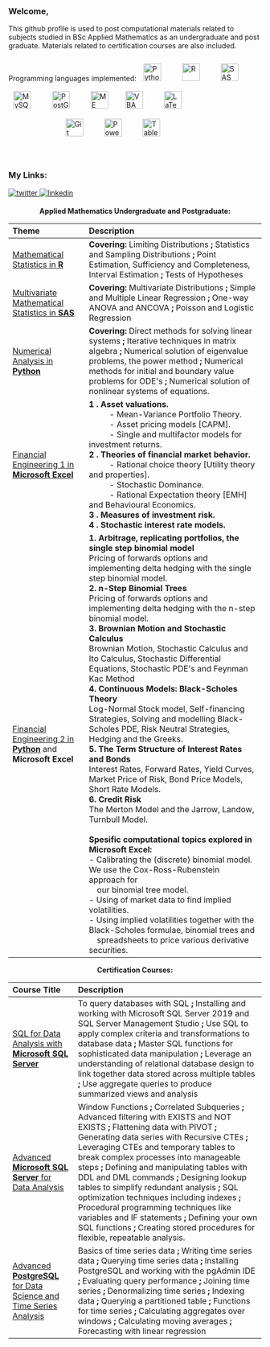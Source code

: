 ### Welcome,

This github profile is used to post computational materials related to subjects studied in BSc Applied Mathematics as an undergraduate and post graduate. Materials related to certification courses are also included. 
<br><br>Programming languages implemented: <a href="https://www.python.org/" target="_blank"><img style="margin: 10px" src="https://profilinator.rishav.dev/skills-assets/python-original.svg" alt="Python" height="35" /></a> &emsp; <a href="https://www.r-project.org/" target="_blank"><img style="margin: 10px" src="https://profilinator.rishav.dev/skills-assets/r.svg" alt="R" height="35" /></a> &emsp; <a href="https://www.sas.com/en_za/home.html" target="_blank"><img style="margin: 10px" src="https://upload.wikimedia.org/wikipedia/commons/1/10/SAS_logo_horiz.svg" alt="SAS" height="35" /></a> &emsp; <a href="https://www.mysql.com/" target="_blank"><img style="margin: 10px" src="https://profilinator.rishav.dev/skills-assets/mysql-original-wordmark.svg" alt="MySQL" height="35" /></a> &emsp; <a href="https://www.postgresql.org/" target="_blank"><img style="margin: 10px" src="https://upload.wikimedia.org/wikipedia/commons/2/29/Postgresql_elephant.svg" alt="PostGreSQL" height="35" /></a> &emsp; <a href="https://www.microsoft.com/en-za/microsoft-365/excel" target="_blank"><img style="margin: 10px" src="https://upload.wikimedia.org/wikipedia/commons/3/34/Microsoft_Office_Excel_%282019%E2%80%93present%29.svg" alt="ME" height="35" /></a>&emsp;<a href="https://learn.microsoft.com/en-us/office/vba/library-reference/concepts/getting-started-with-vba-in-office" target="_blank"><img style="margin: 10px" src="https://upload.wikimedia.org/wikipedia/commons/7/78/Microsoft_Visual_Basic_for_Applications_logo.svg" alt="VBA" height="35" /></a> &emsp; <a href="https://www.latex-project.org/" target="_blank"><img style="margin: 10px" src="https://profilinator.rishav.dev/skills-assets/latex.png" alt="LaTeX" height="35" /></a> 
&emsp; &emsp; &emsp; &emsp; &emsp; &emsp; &emsp; &emsp; &emsp; &emsp; &emsp; &emsp; &emsp; &emsp;<a href="https://github.com/" target="_blank"><img style="margin: 10px" src="https://profilinator.rishav.dev/skills-assets/git-scm-icon.svg" alt="Git" height="35" /></a> &emsp; <a href="https://powerbi.microsoft.com/en-us/" target="_blank"><img style="margin: 10px" src="https://profilinator.rishav.dev/skills-assets/powerbi.png" alt="Power Bi" height="35" /></a> &emsp; <a href="https://www.tableau.com/" target="_blank"><img style="margin: 10px" src="https://profilinator.rishav.dev/skills-assets/tableau.svg" alt="Tableau" height="35" /></a>  
<br><br>

<h3 align="left">My Links:</h3>
<p align="left">
</a>
<a href="https://twitter.com/jwGreeff" target="_blank">
<img src=https://img.shields.io/badge/twitter-%2300acee.svg?&style=for-the-badge&logo=twitter&logoColor=white alt=twitter style="margin-bottom: 5px;" />
</a>
<a href="https://www.linkedin.com/in/jwgreeff/" target="_blank">
<img src=https://img.shields.io/badge/linkedin-%231E77B5.svg?&style=for-the-badge&logo=linkedin&logoColor=white alt=linkedin style="margin-bottom: 5px;" />
</a>  
	
<p align="center">
  <b>Applied Mathematics Undergraduate and Postgraduate:</b>
</p>

| Theme | Description |
| :---- | :------     |  
| <a href='https://github.com/jwGreeff/Mathematical-Statistics-in-R'>Mathematical Statistics in <b>R</b></a>      | <b>Covering:</b> Limiting Distributions <b>;</b> Statistics and Sampling Distributions <b>;</b> Point Estimation, Sufficiency and Completeness, Interval Estimation <b>;</b> Tests of Hypotheses      |
| <a href='https://github.com/jwGreeff/Multivariate-Mathematical-Statistics-in-SAS'>Multivariate Mathematical Statistics in <b>SAS</b></a>   | <b>Covering:</b> Multivariate Distributions <b>;</b> Simple and Multiple Linear Regression <b>;</b> One-way ANOVA and ANCOVA <b>;</b> Poisson and Logistic Regression | 
| <a href='https://github.com/jwGreeff/Numerical-Analysis-in-Python'>Numerical Analysis in <b>Python</b></a>  | <b>Covering:</b> Direct methods for solving linear systems <b>;</b> Iterative techniques in matrix algebra <b>;</b> Numerical solution of eigenvalue problems, the power method <b>;</b> Numerical methods for initial and boundary value problems for ODE's <b>;</b> Numerical solution of nonlinear systems of equations.        | 
| <a href='https://github.com/jwGreeff/Financial-Engineering-1-in-Microsoft-Excel'>Financial Engineering 1 in <b>Microsoft Excel</b></a> | <b>1 . Asset valuations.</b> <br>&emsp; &emsp; - Mean-Variance Portfolio Theory. <br>&emsp; &emsp; - Asset pricing models [CAPM]. <br>&emsp; &emsp; - Single and multifactor models for investment returns. <br><b>2 . Theories of financial market behavior. </b><br>&emsp; &emsp; - Rational choice theory [Utility theory and properties]. <br>&emsp; &emsp; - Stochastic Dominance. <br>&emsp; &emsp; - Rational Expectation theory [EMH] and Behavioural Economics. <br><b>3 . Measures of investment risk.</b> <br><b>4 . Stochastic interest rate models.</b>        |
| <a href='https://github.com/jwGreeff/Financial-Engineering-2-in-Python-and-Microsoft-Excel'>Financial Engineering 2 in <b>Python</b></a> and <b>Microsoft Excel</b></a>  | <b>1. Arbitrage, replicating portfolios, the single step  binomial model</b> <br> Pricing of forwards options and implementing delta hedging with the single step binomial model. <br><b>2. n-Step Binomial Trees </b><br>Pricing of forwards options and implementing delta hedging with the n-step binomial model. <br><b>3. Brownian Motion and Stochastic Calculus</b> <br> Brownian Motion, Stochastic Calculus and Ito Calculus, Stochastic Differential Equations, Stochastic PDE's and Feynman Kac Method <br><b>4. Continuous Models: Black-Scholes Theory</b><br> Log-Normal Stock model, Self-financing Strategies, Solving and modelling Black-Scholes PDE, Risk Neutral Strategies, Hedging and the Greeks. <br><b>5. The Term Structure of Interest Rates and Bonds</b> <br> Interest Rates, Forward Rates, Yield Curves, Market Price of Risk, Bond Price Models, Short Rate Models. <br><b>6. Credit Risk</b> <br> The Merton Model and the Jarrow, Landow, Turnbull Model. <br><br><b>Spesific computational topics explored in Microsoft Excel:</b><br>- Calibrating the (discrete) binomial model. We use the Cox-Ross-Rubenstein approach for <br>&emsp;our binomial tree model.<br> - Using of market data to find implied volatilities.<br> - Using implied volatilities together with the Black-Scholes formulae, binomial trees and <br>&emsp;spreadsheets to price various derivative securities. | <br>

<p align="center">
  <b>Certification Courses:</b>
</p>

| Course Title  | Description |
| :----------   | :------     | 
| <a href='https://github.com/jwGreeff/SQL-for-Data-Analysis-with-Microsoft-SQL-Server'>SQL for Data Analysis with <b>Microsoft SQL Server</b></a>      | To query databases with SQL <b>;</b> Installing and working with Microsoft SQL Server 2019 and SQL Server Management Studio <b>;</b> Use SQL to apply complex criteria and transformations to database data <b>;</b> Master SQL functions for sophisticated data manipulation <b>;</b> Leverage an understanding of relational database design to link together data stored across multiple tables <b>;</b> Use aggregate queries to produce summarized views and analysis   |
| <a href='https://github.com/jwGreeff/Advanced-Microsoft-SQL-Server-for-Data-Analysis'>Advanced <b>Microsoft SQL Server</b> for Data Analysis</a>      | Window Functions <b>;</b> Correlated Subqueries <b>;</b> Advanced filtering with EXISTS and NOT EXISTS <b>;</b> Flattening data with PIVOT <b>;</b> Generating data series with Recursive CTEs <b>;</b> Leveraging CTEs and temporary tables to break complex processes into manageable steps <b>;</b> Defining and manipulating tables with DDL and DML commands <b>;</b> Designing lookup tables to simplify redundant analysis <b>;</b> SQL optimization techniques including indexes <b>;</b> Procedural programming techniques like variables and IF statements <b>;</b> Defining your own SQL functions <b>;</b> Creating stored procedures for flexible, repeatable analysis.   |
| <a href='https://github.com/jwGreeff/Advanced-PostgreSQL-for-Data-Science-Time-Series'>Advanced <b>PostgreSQL</b> for Data Science and Time Series Analysis</a>      | Basics of time series data <b>;</b> Writing time series data <b>;</b> Querying time series data <b>;</b> Installing PostgreSQL and working with the pgAdmin IDE <b>;</b> Evaluating query performance <b>;</b> Joining time series <b>;</b> Denormalizing time series <b>;</b> Indexing data <b>;</b> Querying a partitioned table <b>;</b> Functions for time series <b>;</b> Calculating aggregates over windows <b>;</b> Calculating moving averages <b>;</b> Forecasting with linear regression   |
